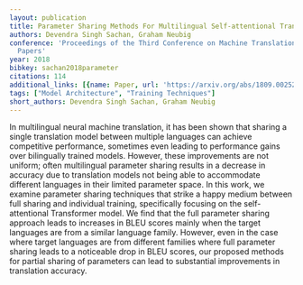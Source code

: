 ```yaml
---
layout: publication
title: Parameter Sharing Methods For Multilingual Self-attentional Translation Models
authors: Devendra Singh Sachan, Graham Neubig
conference: 'Proceedings of the Third Conference on Machine Translation: Research
  Papers'
year: 2018
bibkey: sachan2018parameter
citations: 114
additional_links: [{name: Paper, url: 'https://arxiv.org/abs/1809.00252'}]
tags: ["Model Architecture", "Training Techniques"]
short_authors: Devendra Singh Sachan, Graham Neubig
---
```

In multilingual neural machine translation, it has been shown that sharing a
single translation model between multiple languages can achieve competitive
performance, sometimes even leading to performance gains over bilingually
trained models. However, these improvements are not uniform; often multilingual
parameter sharing results in a decrease in accuracy due to translation models
not being able to accommodate different languages in their limited parameter
space. In this work, we examine parameter sharing techniques that strike a
happy medium between full sharing and individual training, specifically
focusing on the self-attentional Transformer model. We find that the full
parameter sharing approach leads to increases in BLEU scores mainly when the
target languages are from a similar language family. However, even in the case
where target languages are from different families where full parameter sharing
leads to a noticeable drop in BLEU scores, our proposed methods for partial
sharing of parameters can lead to substantial improvements in translation
accuracy.